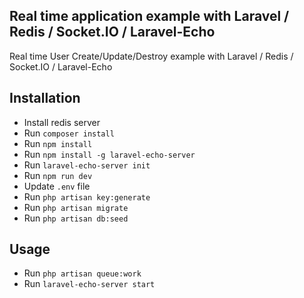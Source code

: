 
##  Real time application example with Laravel / Redis / Socket.IO / Laravel-Echo 

Real time User Create/Update/Destroy example with Laravel / Redis / Socket.IO / Laravel-Echo 


## Installation

- Install redis server
- Run `composer install`
- Run `npm install`
- Run `npm install -g laravel-echo-server`
- Run `laravel-echo-server init`
- Run `npm run dev`
- Update `.env` file
- Run `php artisan key:generate` 
- Run `php artisan migrate` 
- Run `php artisan db:seed`

## Usage

- Run `php artisan queue:work`
- Run `laravel-echo-server start`
